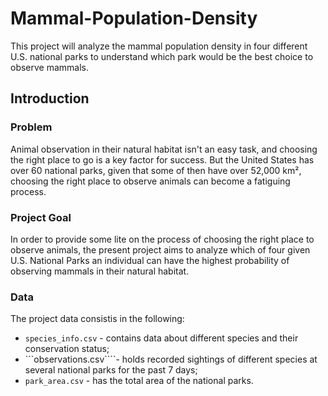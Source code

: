 # Mammal-Population-Density
This project will analyze the mammal population density in four different U.S. national parks to understand which park would be the best choice to observe mammals. 

## Introduction 

### Problem 
Animal observation in their natural habitat isn't an easy task, and choosing the right place to go is a key factor for success. But the United States has over 60 national parks, given that some of then have over 52,000 km², choosing the right place to observe animals can become a fatiguing process.

### Project Goal 
In order to provide some lite on the process of choosing the right place to observe animals, the present project aims to analyze which of four given U.S. National Parks an individual can have the highest probability of observing mammals in their natural habitat.

### Data 
The project data consistis in the following:
- ```species_info.csv``` - contains data about different species and their conservation status;
- ```observations.csv````- holds recorded sightings of different species at several national parks for the past 7 days;
- ```park_area.csv``` - has the total area of the national parks.


